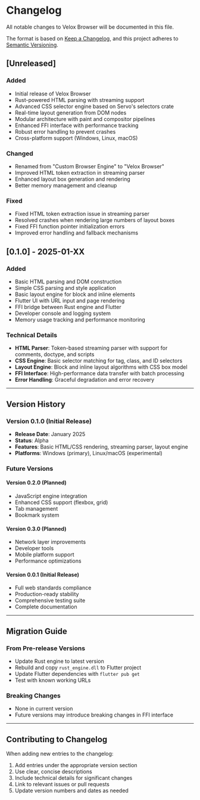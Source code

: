 # Changelog

All notable changes to Velox Browser will be documented in this file.

The format is based on [Keep a Changelog](https://keepachangelog.com/en/1.0.0/),
and this project adheres to [Semantic Versioning](https://semver.org/spec/v2.0.0.html).

## [Unreleased]

### Added
- Initial release of Velox Browser
- Rust-powered HTML parsing with streaming support
- Advanced CSS selector engine based on Servo's selectors crate
- Real-time layout generation from DOM nodes
- Modular architecture with paint and compositor pipelines
- Enhanced FFI interface with performance tracking
- Robust error handling to prevent crashes
- Cross-platform support (Windows, Linux, macOS)

### Changed
- Renamed from "Custom Browser Engine" to "Velox Browser"
- Improved HTML token extraction in streaming parser
- Enhanced layout box generation and rendering
- Better memory management and cleanup

### Fixed
- Fixed HTML token extraction issue in streaming parser
- Resolved crashes when rendering large numbers of layout boxes
- Fixed FFI function pointer initialization errors
- Improved error handling and fallback mechanisms

## [0.1.0] - 2025-01-XX

### Added
- Basic HTML parsing and DOM construction
- Simple CSS parsing and style application
- Basic layout engine for block and inline elements
- Flutter UI with URL input and page rendering
- FFI bridge between Rust engine and Flutter
- Developer console and logging system
- Memory usage tracking and performance monitoring

### Technical Details
- **HTML Parser**: Token-based streaming parser with support for comments, doctype, and scripts
- **CSS Engine**: Basic selector matching for tag, class, and ID selectors
- **Layout Engine**: Block and inline layout algorithms with CSS box model
- **FFI Interface**: High-performance data transfer with batch processing
- **Error Handling**: Graceful degradation and error recovery

---

## Version History

### Version 0.1.0 (Initial Release)
- **Release Date**: January 2025
- **Status**: Alpha
- **Features**: Basic HTML/CSS rendering, streaming parser, layout engine
- **Platforms**: Windows (primary), Linux/macOS (experimental)

### Future Versions

#### Version 0.2.0 (Planned)
- JavaScript engine integration
- Enhanced CSS support (flexbox, grid)
- Tab management
- Bookmark system

#### Version 0.3.0 (Planned)
- Network layer improvements
- Developer tools
- Mobile platform support
- Performance optimizations

#### Version 0.0.1 (Initial Release)
- Full web standards compliance
- Production-ready stability
- Comprehensive testing suite
- Complete documentation

---

## Migration Guide

### From Pre-release Versions
- Update Rust engine to latest version
- Rebuild and copy `rust_engine.dll` to Flutter project
- Update Flutter dependencies with `flutter pub get`
- Test with known working URLs

### Breaking Changes
- None in current version
- Future versions may introduce breaking changes in FFI interface

---

## Contributing to Changelog

When adding new entries to the changelog:
1. Add entries under the appropriate version section
2. Use clear, concise descriptions
3. Include technical details for significant changes
4. Link to relevant issues or pull requests
5. Update version numbers and dates as needed 